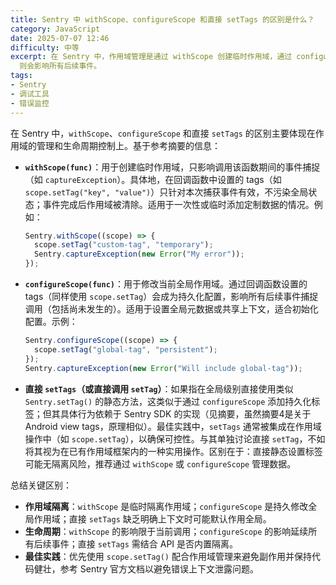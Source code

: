 ```yaml
---
title: Sentry 中 withScope、configureScope 和直接 setTags 的区别是什么？
category: JavaScript
date: 2025-07-07 12:46
difficulty: 中等
excerpt: 在 Sentry 中，作用域管理是通过 withScope 创建临时作用域，通过 configureScope 修改全局作用域，而直接 setTags
  则会影响所有后续事件。
tags:
- Sentry
- 调试工具
- 错误监控
---
```

在 Sentry 中，`withScope`、`configureScope` 和直接 `setTags` 的区别主要体现在作用域的管理和生命周期控制上。基于参考摘要的信息：

- **`withScope(func)`**：用于创建临时作用域，只影响调用该函数期间的事件捕捉（如 `captureException`）。具体地，在回调函数中设置的 tags（如 `scope.setTag("key", "value")`）只针对本次捕获事件有效，不污染全局状态；事件完成后作用域被清除。适用于一次性或临时添加定制数据的情况。例如：
  ```javascript
  Sentry.withScope((scope) => {
    scope.setTag("custom-tag", "temporary");
    Sentry.captureException(new Error("My error"));
  });
  ```

- **`configureScope(func)`**：用于修改当前全局作用域。通过回调函数设置的 tags（同样使用 `scope.setTag`）会成为持久化配置，影响所有后续事件捕捉调用（包括尚未发生的）。适用于设置全局元数据或共享上下文，适合初始化配置。示例：
  ```javascript
  Sentry.configureScope((scope) => {
    scope.setTag("global-tag", "persistent");
  });
  Sentry.captureException(new Error("Will include global-tag"));
  ```

- **直接 `setTags`（或直接调用 `setTag`）**：如果指在全局级别直接使用类似 `Sentry.setTag()` 的静态方法，这类似于通过 `configureScope` 添加持久化标签；但其具体行为依赖于 Sentry SDK 的实现（见摘要，虽然摘要4是关于 Android view tags，原理相似）。最佳实践中，`setTags` 通常被集成在作用域操作中（如 `scope.setTag`），以确保可控性。与其单独讨论直接 `setTag`，不如将其视为在已有作用域框架内的一种实用操作。区别在于：直接静态设置标签可能无隔离风险，推荐通过 `withScope` 或 `configureScope` 管理数据。

总结关键区别：
- **作用域隔离**：`withScope` 是临时隔离作用域；`configureScope` 是持久修改全局作用域；直接 `setTags` 缺乏明确上下文时可能默认作用全局。
- **生命周期**：`withScope` 的影响限于当前调用；`configureScope` 的影响延续所有后续事件；直接 `setTags` 需结合 API 是否内置隔离。
- **最佳实践**：优先使用 `scope.setTag()` 配合作用域管理来避免副作用并保持代码健壮，参考 Sentry 官方文档以避免错误上下文泄露问题。
